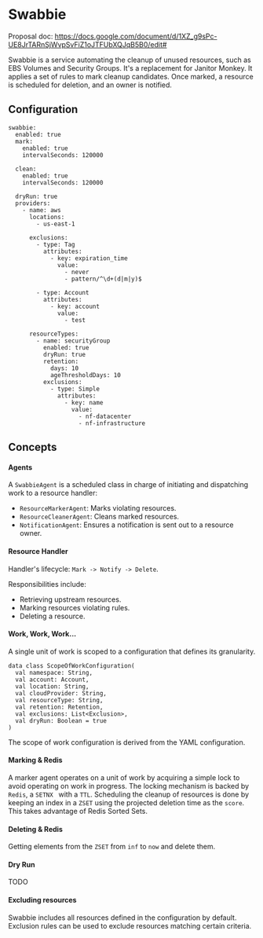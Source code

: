 # Swabbie

Proposal doc: https://docs.google.com/document/d/1XZ_g9sPc-UE8JrTARnSjWvpSvFiZ1oJTFUbXQJqB5B0/edit#

Swabbie is a service automating the cleanup of unused resources, such as EBS Volumes and Security Groups.
It's a replacement for Janitor Monkey.
It applies a set of rules to mark cleanup candidates. Once marked, a resource is scheduled for deletion, and an owner is notified.

## Configuration
```
swabbie:
  enabled: true
  mark:
    enabled: true
    intervalSeconds: 120000

  clean:
    enabled: true
    intervalSeconds: 120000

  dryRun: true
  providers:
    - name: aws
      locations:
        - us-east-1

      exclusions:
        - type: Tag
          attributes:
            - key: expiration_time
              value:
                - never
                - pattern/^\d+(d|m|y)$

        - type: Account
          attributes:
            - key: account
              value:
                - test

      resourceTypes:
        - name: securityGroup
          enabled: true
          dryRun: true
          retention:
            days: 10
            ageThresholdDays: 10
          exclusions:
            - type: Simple
              attributes:
                - key: name
                  value:
                    - nf-datacenter
                    - nf-infrastructure
```


## Concepts
#### Agents
A `SwabbieAgent` is a scheduled class in charge of initiating and dispatching work to a resource handler:

- `ResourceMarkerAgent`: Marks violating resources.
- `ResourceCleanerAgent`: Cleans marked resources.
- `NotificationAgent`: Ensures a notification is sent out to a resource owner.


#### Resource Handler
Handler's lifecycle: `Mark -> Notify -> Delete`.

Responsibilities include:
  - Retrieving upstream resources.
  - Marking resources violating rules.
  - Deleting a resource.

#### Work, Work, Work...
A single unit of work is scoped to a configuration that defines its granularity.

```
data class ScopeOfWorkConfiguration(
  val namespace: String,
  val account: Account,
  val location: String,
  val cloudProvider: String,
  val resourceType: String,
  val retention: Retention,
  val exclusions: List<Exclusion>,
  val dryRun: Boolean = true
)
```
The scope of work configuration is derived from the YAML configuration.

#### Marking & Redis
A marker agent operates on a unit of work by acquiring a simple lock to avoid operating on work in progress.
The locking mechanism is backed by `Redis`, a `SETNX ` with a `TTL`.
Scheduling the cleanup of resources is done by keeping an index in a `ZSET` using the projected deletion time as the `score`. 
This takes advantage of Redis Sorted Sets.

#### Deleting & Redis
Getting elements from the `ZSET` from `inf` to `now` and delete them.


#### Dry Run
TODO

#### Excluding resources
Swabbie includes all resources defined in the configuration by default. Exclusion rules can be used to exclude resources matching certain criteria.
